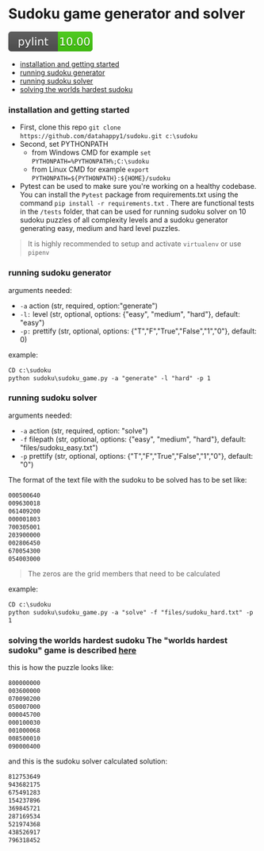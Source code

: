 # Sudoku game generator and solver
 ![](https://github.com/datahappy1/sudoku/blob/master/docs/img/rating.svg)

- [installation and getting started](#installation-and-getting-started)
- [running sudoku generator](#running-sudoku-generator)
- [running sudoku solver](#running-sudoku-solver)
- [solving the worlds hardest sudoku](#solving-the-worlds-hardest-sudoku)


### installation and getting started
 - First, clone this repo `git clone https://github.com/datahappy1/sudoku.git c:\sudoku`
 - Second, set PYTHONPATH
   - from Windows CMD for example `set PYTHONPATH=%PYTHONPATH%;C:\sudoku`
   - from Linux CMD for example `export PYTHONPATH=${PYTHONPATH}:${HOME}/sudoku`
- Pytest can be used to make sure you're working on a healthy codebase.
You can install the `Pytest` package from requirements.txt using the command `pip install -r requirements.txt` . There are functional tests in the `/tests` folder, that can be used for running sudoku solver on 10 sudoku puzzles of all complexity levels and a sudoku generator generating easy, medium and hard level puzzles. 
> It is highly recommended to setup and activate `virtualenv` or use
> `pipenv`

  ### running sudoku generator 
arguments needed:
- `-a` action (str, required, option:"generate")
- `-l:` level (str, optional, options: {"easy", "medium", "hard"}, default: "easy")
- `-p:` prettify (str, optional, options: {"T","F","True","False","1","0"}, default: 0)

example:
```
CD c:\sudoku
python sudoku\sudoku_game.py -a "generate" -l "hard" -p 1
```

  ### running sudoku solver 
arguments needed:
- `-a` action (str, required, option: "solve")
- `-f` filepath (str, optional, options: {"easy", "medium", "hard"}, default: "files/sudoku_easy.txt")
- `-p` prettify (str, optional, options: {"T","F","True","False","1","0"}, default: "0")

The format of the text file with the sudoku to be solved has to be set like:
```  
000500640
009630018
061409200
000001803
700305001
203900000
002806450
670054300
054003000
```  

> The zeros are the grid members that need to be calculated  

example:
```
CD c:\sudoku
python sudoku\sudoku_game.py -a "solve" -f "files/sudoku_hard.txt" -p 1
```

### solving the worlds hardest sudoku The "worlds hardest sudoku" game is described [here](https://www.conceptispuzzles.com/index.aspx?uri=info/article/424)
this is how the puzzle looks like:
```
800000000
003600000
070090200
050007000
000045700
000100030
001000068
008500010
090000400 
```
and this is the sudoku solver calculated solution:
```
812753649
943682175
675491283
154237896
369845721
287169534
521974368
438526917
796318452
```

